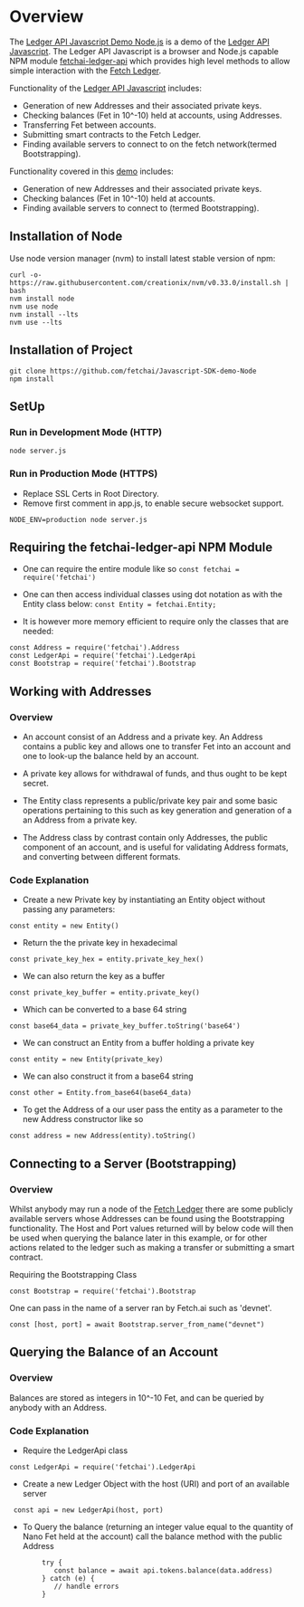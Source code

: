 # Overview

The [Ledger API Javascript Demo Node.js](https://github.com/fetchai/Javascript-SDK-demo-Node) is a demo of 
the [Ledger API Javascript](https://github.com/fetchai/ledger-api-javascript).
The Ledger API Javascript is a browser and Node.js capable NPM module [fetchai-ledger-api](https://www.npmjs.com/package/fetchai-ledger-api) 
which provides high level methods to allow simple interaction with the [Fetch Ledger](https://docs.fetch.ai/). 

Functionality of the [Ledger API Javascript](https://github.com/fetchai/ledger-api-javascript) includes:

- Generation of new Addresses and their associated private keys.
- Checking balances (Fet in 10^-10) held at accounts, using Addresses.
- Transferring Fet between accounts.
- Submitting smart contracts to the Fetch Ledger.
- Finding available servers to connect to on the fetch network(termed Bootstrapping).

Functionality covered in this [demo](https://github.com/fetchai/Javascript-SDK-demo-Node) includes:

- Generation of new Addresses and their associated private keys.
- Checking balances (Fet in 10^-10) held at accounts.
- Finding available servers to connect to (termed Bootstrapping).    

## Installation of Node
Use node version manager (nvm) to install latest stable version of npm:
```
curl -o- https://raw.githubusercontent.com/creationix/nvm/v0.33.0/install.sh | bash
nvm install node
nvm use node
nvm install --lts
nvm use --lts
```

## Installation of Project
```
git clone https://github.com/fetchai/Javascript-SDK-demo-Node
npm install 
```
## SetUp 
### Run in Development Mode (HTTP)
```
node server.js
```
### Run in Production Mode (HTTPS)

- Replace SSL Certs in Root Directory.
- Remove first comment in app.js, to enable secure websocket support.
```
NODE_ENV=production node server.js
```

## Requiring the fetchai-ledger-api NPM Module 

- One can  require the entire module like so
```const fetchai = require('fetchai')```

- One can then access individual classes using dot notation as with the Entity class below:
```const Entity = fetchai.Entity;```
- It is however more memory efficient to require only the classes that are needed:
```
const Address = require('fetchai').Address
const LedgerApi = require('fetchai').LedgerApi
const Bootstrap = require('fetchai').Bootstrap
```
   
## Working with Addresses

### Overview

- An account consist of an Address and a private key. An Address contains a public key and allows one to transfer Fet into an account and one to look-up the balance held by an account.
- A private key allows for withdrawal of funds, and thus ought to be kept secret. 
- The Entity class represents a public/private key pair and some basic operations pertaining to this such as key generation and generation of a 
  an Address from a private key. 
  
- The Address class by contrast contain only Addresses, the public component of an account, and is useful for validating Address formats, and converting between different formats.
 
### Code Explanation
 
- Create a new Private key by instantiating an Entity object without passing any parameters:

```
const entity = new Entity()
```
- Return the the private key in hexadecimal    
```
const private_key_hex = entity.private_key_hex()
```
- We can also return the key as a buffer
```
const private_key_buffer = entity.private_key()
  ``` 
- Which can be converted to a base 64 string
```
const base64_data = private_key_buffer.toString('base64')
  ``` 
- We can construct an Entity from a buffer holding a private key
```
const entity = new Entity(private_key)
```
- We can also construct it from a base64 string
```
const other = Entity.from_base64(base64_data)
``` 
- To get the Address of a our user pass the entity as a parameter to the new Address constructor like so
```
const address = new Address(entity).toString()
```

## Connecting to a Server (Bootstrapping)

### Overview

Whilst anybody may run a node of the [Fetch Ledger](https://docs.fetch.ai/) there are some publicly available servers
whose Addresses can be found using the Bootstrapping functionality. 
The Host and Port values returned will by below code will then be used when querying the balance later in this example, 
or for other actions related to the ledger such as making a transfer or submitting a smart contract. 

Requiring the Bootstrapping Class
```
const Bootstrap = require('fetchai').Bootstrap
```
One can pass in the name of a server ran by Fetch.ai such as 'devnet'.
```        
const [host, port] = await Bootstrap.server_from_name("devnet")
```

## Querying the Balance of an Account

### Overview

Balances are stored as integers in 10^-10 Fet, and can be queried by anybody with an Address.  

### Code Explanation

- Require the LedgerApi class
```
const LedgerApi = require('fetchai').LedgerApi
```
- Create a new Ledger Object with the host (URI) and port of an available server
```
 const api = new LedgerApi(host, port)
```
- To Query the balance (returning an integer value equal to the quantity of Nano Fet held at the account) call the balance method with the public Address 
``` 
        try {
           const balance = await api.tokens.balance(data.address)
        } catch (e) {
           // handle errors
        }
```


